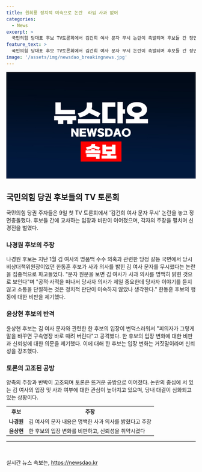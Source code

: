 ```yaml
---
title: 원희룡 정치적 미숙으로 논란  라임 사과 없어
categories:
  - News
excerpt: >
  국민의힘 당대표 후보 TV토론회에서 김건희 여사 문자 무시 논란이 촉발되며 후보들 간 정면충돌. 나 후보는 문제 제기하고, 한 후보는 여사의 사과 없음을 지적하며 반박. 윤 후보는 한 후보의 변론을 비판하고, 원 후보는 입장을 내다가 말을 아꼈다. 사건의 심각성과 후보들 간 갈등이 공론화됨.
feature_text: >
  국민의힘 당대표 후보 TV토론회에서 김건희 여사 문자 무시 논란이 촉발되며 후보들 간 정면충돌. 나 후보는 문제 제기하고, 한 후보는 여사의 사과 없음을 지적하며 반박. 윤 후보는 한 후보의 변론을 비판하고, 원 후보는 입장을 내다가 말을 아꼈다. 사건의 심각성과 후보들 간 갈등이 공론화됨.
image: '/assets/img/newsdao_breakingnews.jpg'
---
```


<p><img src="/assets/img/newsdao_breakingnews.jpg" alt="ontimetimes 속보" /></p>

<h2 data-ke-size="size26">국민의힘 당권 후보들의 TV 토론회</h2>

<p data-ke-size="size16">국민의힘 당권 주자들은 9일 첫 TV 토론회에서 '김건희 여사 문자 무시' 논란을 놓고 정면충돌했다. 후보들 간에 교차하는 입장과 비판이 이어졌으며, 각자의 주장을 펼치며 신경전을 벌였다.</p>

<h3>나경원 후보의 주장</h3>

<p data-ke-size="size16">나경원 후보는 지난 1월 김 여사의 명품백 수수 의혹과 관련한 당정 갈등 국면에서 당시 비상대책위원장이었던 한동훈 후보가 사과 의사를 밝힌 김 여사 문자를 무시했다는 논란을 집중적으로 파고들었다. "문자 원문을 보면 김 여사가 사과 의사를 명백히 밝힌 것으로 보인다"며 "공적·사적을 떠나서 당사자 의사가 제일 중요한데 당사자 이야기를 듣지 않고 소통을 단절하는 것은 정치적 판단이 미숙하지 않았나 생각한다." 한동훈 후보의 행동에 대한 비판을 제기했다.</p>

<h3>윤상현 후보의 반격</h3>

<p data-ke-size="size16">윤상현 후보는 김 여사 문자와 관련한 한 후보의 입장이 변덕스러워서 "피의자가 그렇게 말을 바꾸면 구속영장 바로 때려 버린다"고 공격했다. 한 후보의 입장 변화에 대한 비판과 신뢰성에 대한 의문을 제기했다. 이에 대해 한 후보는 입장 변화는 거짓말이라며 신뢰성을 강조했다.</p>

<h3>토론의 고조된 공방</h3>

<p data-ke-size="size16">양측의 주장과 반박이 고조되며 토론은 뜨거운 공방으로 이어졌다. 논란의 중심에 서 있는 김 여사의 입장 및 사과 여부에 대한 관심이 높아지고 있으며, 당내 대결이 심화되고 있는 상황이다.</p>

<table>
    <tr>
        <th>후보</th>
        <th>주장</th>
    </tr>
    <tr>
        <td style="text-align: center; height: 17px;"><b>나경원</b></td>
        <td>김 여사의 문자 내용은 명백한 사과 의사를 밝혔다고 주장</td>
    </tr>
    <tr>
        <td style="text-align: center; height: 17px;"><b>윤상현</b></td>
        <td>한 후보의 입장 변화를 비판하고, 신뢰성을 취약시켰다</td>
    </tr>
</table>

<hr>

<p data-ke-size="size16">&nbsp;</p>
실시간 뉴스 속보는, <a href="https://newsdao.kr" rel="dofollow">https://newsdao.kr</a>


